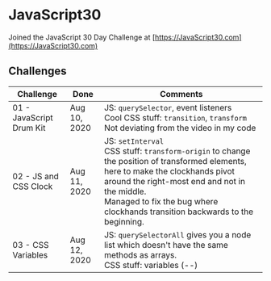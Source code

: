 ﻿# JavaScript30

Joined the JavaScript 30 Day Challenge at [https://JavaScript30.com](https://JavaScript30.com)

## Challenges

| Challenge                 | Done          | Comments |
| ------------------------- | ------------- | -------- |
| 01 - JavaScript Drum Kit  | Aug 10, 2020  | JS: `querySelector`, event listeners<br>Cool CSS stuff: `transition`, `transform`<br>Not deviating from the video in my code |
| 02 - JS and CSS Clock     | Aug 11, 2020  | JS: `setInterval`<br>CSS stuff: `transform-origin` to change the position of transformed elements, here to make the clockhands pivot around the right-most end and not in the middle.<br>Managed to fix the bug where clockhands transition backwards to the beginning. |
| 03 - CSS Variables        | Aug 12, 2020  | JS: `querySelectorAll` gives you a node list which doesn't have the same methods as arrays.<br>CSS stuff: variables (--) |
